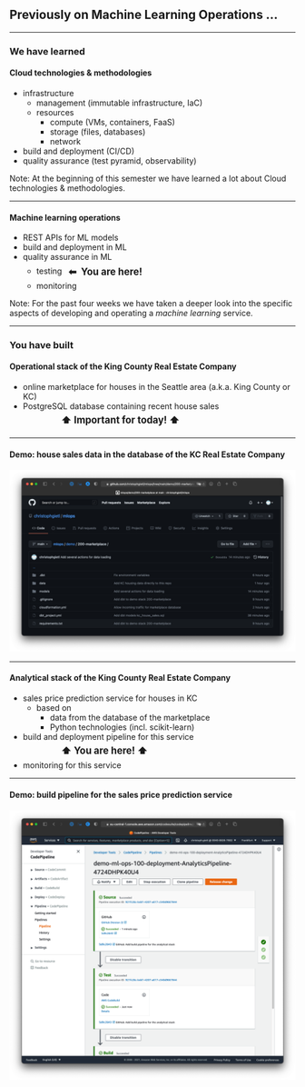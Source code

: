 ## Previously on Machine Learning Operations &hellip;

---

### We have learned

#### Cloud technologies &amp; methodologies

- infrastructure
    - management (immutable infrastructure, IaC)
    - resources
        - compute (VMs, containers, FaaS)
        - storage (files, databases)
        - network
- build and deployment (CI/CD)
- quality assurance (test pyramid, observability)

Note: At the beginning of this semester we have learned a lot about Cloud technologies &amp; methodologies.

---

#### Machine learning operations

<ul>
    <li>REST APIs for ML models</li>
    <li>build and deployment in ML</li>
    <li>quality assurance in ML
        <ul>
            <li>testing
              <strong class="fragment"
                      data-fragment-index="1"
                      style="font-size:1.2em; line-height:2em; margin:0.3em; position:relative; top:0.11em">
                <span class="fragment highlight-red" data-fragment-index="1">
                    &thinsp;⬅&nbsp;&nbsp;You are here!
                </span>
              </strong>
            </li>
            <li>monitoring</li>
        </ul>
    </li>
</ul>

Note: For the past four weeks we have taken a deeper look into the
specific aspects of developing and operating a _machine learning_ service.

---

### You have built

#### Operational stack of the King County Real Estate Company

- online marketplace for houses in the Seattle area (a.k.a. King County or KC)
- PostgreSQL database containing recent house sales<br/>
    <strong class="fragment" data-fragment-index="2" style="font-size:1.2em; line-height:2em; margin-left:4em">
        <span class="fragment highlight-red" data-fragment-index="2">⬆&nbsp;Important for today!&nbsp;⬆</span>
    </strong>
---

#### Demo: house sales data in the database of the KC Real Estate Company

[![The operational stack contains different versions of the house sales data.](images/operational-stack.png)](https://github.com/christophgietl/mlops/tree/main/demo/200-marketplace)

---

#### Analytical stack of the King County Real Estate Company

<ul>
    <li>
        <span class="fragment highlight-blue" data-fragment-index="1">sales price prediction service</span>
        for houses in KC
        <ul>
            <li>based on
                <ul>
                    <li>data from the database of the marketplace</li>
                    <li>Python technologies (incl. scikit-learn)</li>
                </ul>
            </li>
        </ul>
    </li>
    <li>
        build and deployment pipeline for this service<br/>
        <strong class="fragment" data-fragment-index="2" style="font-size:1.2em; line-height:2em; margin-left:4em">
            <span class="fragment highlight-red" data-fragment-index="2">⬆&nbsp;You are here!&nbsp;⬆</span>
        </strong>
    <li>monitoring for this service</li>
</ul>

---

#### Demo: build pipeline for the sales price prediction service

[![The build pipeline already contains code tests.](images/analytical-build-pipeline.png)](https://eu-central-1.console.aws.amazon.com/codesuite/codepipeline/pipelines/demo-ml-ops-100-deployment-AnalyticsPipeline-4724DHPK40U4/view?region=eu-central-1)
